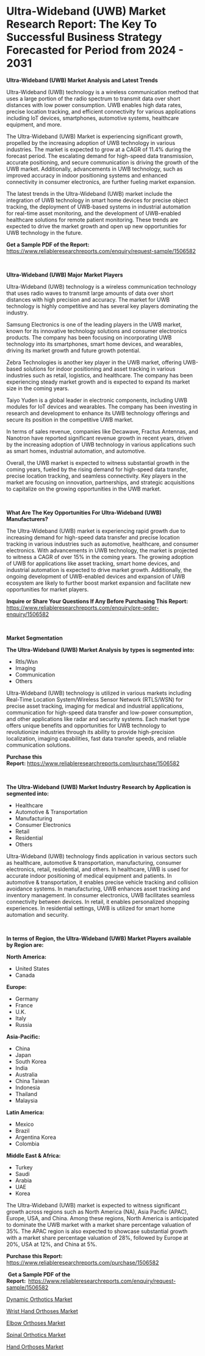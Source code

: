 <p><h1>Ultra-Wideband (UWB) Market Research Report: The Key To Successful Business Strategy Forecasted for Period from 2024 - 2031</h1></p><p><strong>Ultra-Wideband (UWB) Market Analysis and Latest Trends</strong></p>
<p><p>Ultra-Wideband (UWB) technology is a wireless communication method that uses a large portion of the radio spectrum to transmit data over short distances with low power consumption. UWB enables high data rates, precise location tracking, and efficient connectivity for various applications including IoT devices, smartphones, automotive systems, healthcare equipment, and more. </p><p>The Ultra-Wideband (UWB) Market is experiencing significant growth, propelled by the increasing adoption of UWB technology in various industries. The market is expected to grow at a CAGR of 11.4% during the forecast period. The escalating demand for high-speed data transmission, accurate positioning, and secure communication is driving the growth of the UWB market. Additionally, advancements in UWB technology, such as improved accuracy in indoor positioning systems and enhanced connectivity in consumer electronics, are further fueling market expansion.</p><p>The latest trends in the Ultra-Wideband (UWB) market include the integration of UWB technology in smart home devices for precise object tracking, the deployment of UWB-based systems in industrial automation for real-time asset monitoring, and the development of UWB-enabled healthcare solutions for remote patient monitoring. These trends are expected to drive the market growth and open up new opportunities for UWB technology in the future.</p></p>
<p><strong>Get a Sample PDF of the Report:&nbsp;</strong> <a href="https://www.reliableresearchreports.com/enquiry/request-sample/1506582">https://www.reliableresearchreports.com/enquiry/request-sample/1506582</a></p>
<p>&nbsp;</p>
<p><strong>Ultra-Wideband (UWB) Major Market Players</strong></p>
<p><p>Ultra-Wideband (UWB) technology is a wireless communication technology that uses radio waves to transmit large amounts of data over short distances with high precision and accuracy. The market for UWB technology is highly competitive and has several key players dominating the industry.</p><p>Samsung Electronics is one of the leading players in the UWB market, known for its innovative technology solutions and consumer electronics products. The company has been focusing on incorporating UWB technology into its smartphones, smart home devices, and wearables, driving its market growth and future growth potential.</p><p>Zebra Technologies is another key player in the UWB market, offering UWB-based solutions for indoor positioning and asset tracking in various industries such as retail, logistics, and healthcare. The company has been experiencing steady market growth and is expected to expand its market size in the coming years.</p><p>Taiyo Yuden is a global leader in electronic components, including UWB modules for IoT devices and wearables. The company has been investing in research and development to enhance its UWB technology offerings and secure its position in the competitive UWB market.</p><p>In terms of sales revenue, companies like Decawave, Fractus Antennas, and Nanotron have reported significant revenue growth in recent years, driven by the increasing adoption of UWB technology in various applications such as smart homes, industrial automation, and automotive.</p><p>Overall, the UWB market is expected to witness substantial growth in the coming years, fueled by the rising demand for high-speed data transfer, precise location tracking, and seamless connectivity. Key players in the market are focusing on innovation, partnerships, and strategic acquisitions to capitalize on the growing opportunities in the UWB market.</p></p>
<p>&nbsp;</p>
<p><strong>What Are The Key Opportunities For Ultra-Wideband (UWB) Manufacturers?</strong></p>
<p><p>The Ultra-Wideband (UWB) market is experiencing rapid growth due to increasing demand for high-speed data transfer and precise location tracking in various industries such as automotive, healthcare, and consumer electronics. With advancements in UWB technology, the market is projected to witness a CAGR of over 15% in the coming years. The growing adoption of UWB for applications like asset tracking, smart home devices, and industrial automation is expected to drive market growth. Additionally, the ongoing development of UWB-enabled devices and expansion of UWB ecosystem are likely to further boost market expansion and facilitate new opportunities for market players.</p></p>
<p><strong>Inquire or Share Your Questions If Any Before Purchasing This Report:</strong> <a href="https://www.reliableresearchreports.com/enquiry/pre-order-enquiry/1506582">https://www.reliableresearchreports.com/enquiry/pre-order-enquiry/1506582</a></p>
<p>&nbsp;</p>
<p><strong>Market Segmentation</strong></p>
<p><strong>The Ultra-Wideband (UWB) Market Analysis by types is segmented into:</strong></p>
<p><ul><li>Rtls/Wsn</li><li>Imaging</li><li>Communication</li><li>Others</li></ul></p>
<p><p>Ultra-Wideband (UWB) technology is utilized in various markets including Real-Time Location System/Wireless Sensor Network (RTLS/WSN) for precise asset tracking, imaging for medical and industrial applications, communication for high-speed data transfer and low-power consumption, and other applications like radar and security systems. Each market type offers unique benefits and opportunities for UWB technology to revolutionize industries through its ability to provide high-precision localization, imaging capabilities, fast data transfer speeds, and reliable communication solutions.</p></p>
<p><strong>Purchase this Report:&nbsp;</strong><a href="https://www.reliableresearchreports.com/purchase/1506582">https://www.reliableresearchreports.com/purchase/1506582</a></p>
<p>&nbsp;</p>
<p><strong>The Ultra-Wideband (UWB) Market Industry Research by Application is segmented into:</strong></p>
<p><ul><li>Healthcare</li><li>Automotive & Transportation</li><li>Manufacturing</li><li>Consumer Electronics</li><li>Retail</li><li>Residential</li><li>Others</li></ul></p>
<p><p>Ultra-Wideband (UWB) technology finds application in various sectors such as healthcare, automotive & transportation, manufacturing, consumer electronics, retail, residential, and others. In healthcare, UWB is used for accurate indoor positioning of medical equipment and patients. In automotive & transportation, it enables precise vehicle tracking and collision avoidance systems. In manufacturing, UWB enhances asset tracking and inventory management. In consumer electronics, UWB facilitates seamless connectivity between devices. In retail, it enables personalized shopping experiences. In residential settings, UWB is utilized for smart home automation and security.</p></p>
<p>&nbsp;</p>
<p><strong>In terms of Region, the Ultra-Wideband (UWB) Market Players available by Region are:</strong></p>
<p>
    <p> <strong> North America: </strong>
        <ul>
            <li>United States</li>
            <li>Canada</li>
        </ul>
        </p> 
    <p> <strong> Europe: </strong>
        <ul>
            <li>Germany</li>
            <li>France</li>
            <li>U.K.</li>
            <li>Italy</li>
            <li>Russia</li>
        </ul>
        </p> 
    <p> <strong> Asia-Pacific: </strong>
        <ul>
            <li>China</li>
            <li>Japan</li>
            <li>South Korea</li>
            <li>India</li>
            <li>Australia</li>
            <li>China Taiwan</li>
            <li>Indonesia</li>
            <li>Thailand</li>
            <li>Malaysia</li>
        </ul>
        </p> 
    <p> <strong> Latin America: </strong>
        <ul>
            <li>Mexico</li>
            <li>Brazil</li>
            <li>Argentina Korea</li>
            <li>Colombia</li>
        </ul>
        </p> 
    <p> <strong> Middle East & Africa: </strong>
        <ul>
            <li>Turkey</li>
            <li>Saudi</li>
            <li>Arabia</li>
            <li>UAE</li>
            <li>Korea</li>
        </ul>
    </p>
    </p>
<p><p>The Ultra-Wideband (UWB) market is expected to witness significant growth across regions such as North America (NA), Asia Pacific (APAC), Europe, USA, and China. Among these regions, North America is anticipated to dominate the UWB market with a market share percentage valuation of 35%. The APAC region is also expected to showcase substantial growth with a market share percentage valuation of 28%, followed by Europe at 20%, USA at 12%, and China at 5%.</p></p>
<p><strong>Purchase this Report: </strong><a href="https://www.reliableresearchreports.com/purchase/1506582">https://www.reliableresearchreports.com/purchase/1506582</a></p>
<p>&nbsp;<strong>Get a Sample PDF of the Report:&nbsp;&nbsp;</strong><a href="https://www.reliableresearchreports.com/enquiry/request-sample/1506582">https://www.reliableresearchreports.com/enquiry/request-sample/1506582</a></p>
<p><strong></strong></p>
<p><p><a href="https://medium.com/@desmondmraz1/dynamic-orthotics-market-trends-and-market-analysis-forecasted-for-period-2024-2031-94a53d1c33ed">Dynamic Orthotics Market</a></p><p><a href="https://medium.com/@desmondmraz1/wrist-hand-orthoses-market-competitive-analysis-market-trends-and-forecast-to-2031-876f7cb35e37">Wrist Hand Orthoses Market</a></p><p><a href="https://medium.com/@desmondmraz1/elbow-orthoses-market-size-cagr-trends-2024-2030-e774e4db901c">Elbow Orthoses Market</a></p><p><a href="https://medium.com/@desmondmraz1/spinal-orthotics-market-research-report-its-history-and-forecast-2024-to-2031-4b3b533bb73d">Spinal Orthotics Market</a></p><p><a href="https://medium.com/@desmondmraz1/hand-orthoses-market-size-and-market-trends-complete-industry-overview-2024-to-2031-101c344cad9e">Hand Orthoses Market</a></p></p>